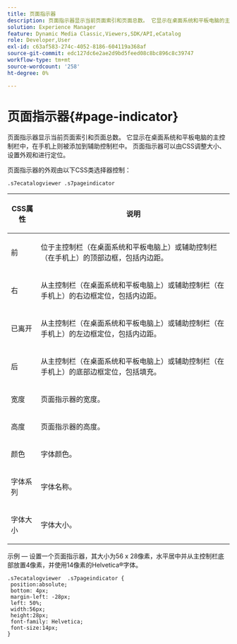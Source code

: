 ```yaml
---
title: 页面指示器
description: 页面指示器显示当前页面索引和页面总数。 它显示在桌面系统和平板电脑的主控制栏中，在手机上则被添加到辅助控制栏中。 页面指示器可以由CSS调整大小、设置外观和进行定位。
solution: Experience Manager
feature: Dynamic Media Classic,Viewers,SDK/API,eCatalog
role: Developer,User
exl-id: c63af583-274c-4052-8186-604119a368af
source-git-commit: edc127dc6e2ae2d9bd5feed08c8bc896c8c39747
workflow-type: tm+mt
source-wordcount: '258'
ht-degree: 0%

---
```


# 页面指示器{#page-indicator}

页面指示器显示当前页面索引和页面总数。 它显示在桌面系统和平板电脑的主控制栏中，在手机上则被添加到辅助控制栏中。 页面指示器可以由CSS调整大小、设置外观和进行定位。

页面指示器的外观由以下CSS类选择器控制：

`.s7ecatalogviewer .s7pageindicator`

<table id="table_94EE3F5BBE4547C0B4943471CEE7EDE4"> 
 <thead> 
  <tr> 
   <th colname="col1" class="entry"> <p> CSS属性 </p> </th> 
   <th colname="col2" class="entry"> <p>说明 </p> </th> 
  </tr> 
 </thead>
 <tbody> 
  <tr> 
   <td colname="col1"> <p> <span class="codeph">前</span> </p> </td> 
   <td colname="col2"> <p>位于主控制栏（在桌面系统和平板电脑上）或辅助控制栏（在手机上）的顶部边框，包括内边距。 </p> </td> 
  </tr> 
  <tr> 
   <td colname="col1"> <p> <span class="codeph">右</span> </p> </td> 
   <td colname="col2"> <p>从主控制栏（在桌面系统和平板电脑上）或辅助控制栏（在手机上）的右边框定位，包括内边距。 </p> </td> 
  </tr> 
  <tr> 
   <td colname="col1"> <p> <span class="codeph">已离开</span> </p> </td> 
   <td colname="col2"> <p>从主控制栏（在桌面系统和平板电脑上）或辅助控制栏（在手机上）的左边框定位，包括内边距。 </p> </td> 
  </tr> 
  <tr> 
   <td colname="col1"> <p> <span class="codeph">后</span> </p> </td> 
   <td colname="col2"> <p>从主控制栏（在桌面系统和平板电脑上）或辅助控制栏（在手机上）的底部边框定位，包括填充。 </p> </td> 
  </tr> 
  <tr> 
   <td colname="col1"> <p> <span class="codeph">宽度</span> </p> </td> 
   <td colname="col2"> <p>页面指示器的宽度。 </p> </td> 
  </tr> 
  <tr> 
   <td colname="col1"> <p> <span class="codeph">高度</span> </p> </td> 
   <td colname="col2"> <p>页面指示器的高度。 </p> </td> 
  </tr> 
  <tr> 
   <td colname="col1"> <p> <span class="codeph">颜色</span> </p> </td> 
   <td colname="col2"> <p>字体颜色。 </p> </td> 
  </tr> 
  <tr> 
   <td colname="col1"> <p> <span class="codeph">字体系列</span> </p> </td> 
   <td colname="col2"> <p>字体名称。 </p> </td> 
  </tr> 
  <tr> 
   <td colname="col1"> <p> <span class="codeph">字体大小</span> </p> </td> 
   <td colname="col2"> <p>字体大小。 </p> </td> 
  </tr> 
 </tbody> 
</table>

示例 — 设置一个页面指示器，其大小为56 x 28像素，水平居中并从主控制栏底部放置4像素，并使用14像素的Helvetica®字体。

```
.s7ecatalogviewer  .s7pageindicator { 
 position:absolute; 
 bottom: 4px; 
 margin-left: -28px;  
 left: 50%; 
 width:56px; 
 height:28px; 
 font-family: Helvetica; 
 font-size:14px; 
}
```
